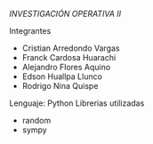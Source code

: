 *INVESTIGACIÓN OPERATIVA II*

Integrantes
- Cristian Arredondo Vargas
- Franck Cardosa Huarachi
- Alejandro Flores Aquino
- Edson Huallpa Llunco
- Rodrigo Nina Quispe

Lenguaje: Python
Librerias utilizadas
- random
- sympy
  
